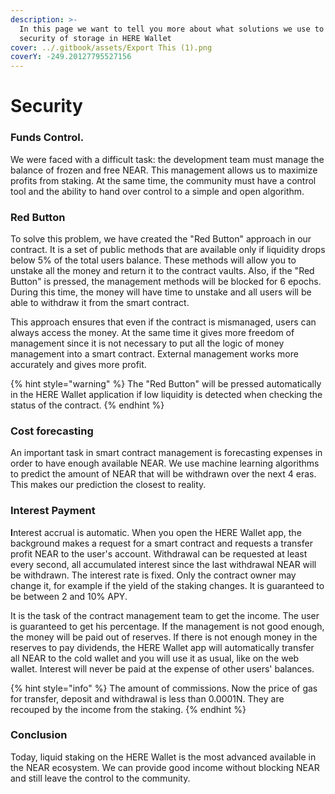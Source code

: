 ```yaml
---
description: >-
  In this page we want to tell you more about what solutions we use to ensure
  security of storage in HERE Wallet
cover: ../.gitbook/assets/Export This (1).png
coverY: -249.20127795527156
---
```


# Security

### Funds Control.

We were faced with a difficult task: the development team must manage the balance of frozen and free NEAR. This management allows us to maximize profits from staking. At the same time, the community must have a control tool and the ability to hand over control to a simple and open algorithm.

### Red Button

To solve this problem, we have created the "Red Button" approach in our contract. It is a set of public methods that are available only if liquidity drops below 5% of the total users balance. These methods will allow you to unstake all the money and return it to the contract vaults. Also, if the "Red Button" is pressed, the management methods will be blocked for 6 epochs. During this time, the money will have time to unstake and all users will be able to withdraw it from the smart contract.

This approach ensures that even if the contract is mismanaged, users can always access the money. At the same time it gives more freedom of management since it is not necessary to put all the logic of money management into a smart contract. External management works more accurately and gives more profit.

{% hint style="warning" %}
The "Red Button" will be pressed automatically in the HERE Wallet application if low liquidity is detected when checking the status of the contract.
{% endhint %}

### **Cost forecasting**

An important task in smart contract management is forecasting expenses in order to have enough available NEAR. We use machine learning algorithms to predict the amount of NEAR that will be withdrawn over the next 4 eras. This makes our prediction the closest to reality.

### Interest Payment

**I**nterest accrual is automatic. When you open the HERE Wallet app, the background makes a request for a smart contract and requests a transfer profit NEAR to the user's account. Withdrawal can be requested at least every second, all accumulated interest since the last withdrawal NEAR will be withdrawn. The interest rate is fixed. Only the contract owner may change it, for example if the yield of the staking changes. It is guaranteed to be between 2 and 10% APY.

It is the task of the contract management team to get the income. The user is guaranteed to get his percentage. If the management is not good enough, the money will be paid out of reserves. If there is not enough money in the reserves to pay dividends, the HERE Wallet app will automatically transfer all NEAR to the cold wallet and you will use it as usual, like on the web wallet. Interest will never be paid at the expense of other users' balances.

{% hint style="info" %}
The amount of commissions. Now the price of gas for transfer, deposit and withdrawal is less than 0.0001N. They are recouped by the income from the staking.
{% endhint %}

### Conclusion

Today, liquid staking on the HERE Wallet is the most advanced available in the NEAR ecosystem. We can provide good income without blocking NEAR and still leave the control to the community.
